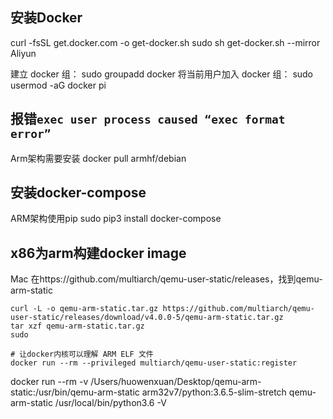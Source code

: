 ## 安装Docker
curl -fsSL get.docker.com -o get-docker.sh
sudo sh get-docker.sh --mirror Aliyun

建立 docker 组：
sudo groupadd docker
将当前用户加入 docker 组：
sudo usermod -aG docker pi

## 报错`exec user process caused “exec format error”`
Arm架构需要安装
docker pull armhf/debian

## 安装docker-compose
ARM架构使用pip
sudo pip3 install docker-compose

## x86为arm构建docker image

Mac
在https://github.com/multiarch/qemu-user-static/releases，找到qemu-arm-static

```
curl -L -o qemu-arm-static.tar.gz https://github.com/multiarch/qemu-user-static/releases/download/v4.0.0-5/qemu-arm-static.tar.gz
tar xzf qemu-arm-static.tar.gz 
sudo 

# 让docker内核可以理解 ARM ELF 文件
docker run --rm --privileged multiarch/qemu-user-static:register
```

docker run --rm -v /Users/huowenxuan/Desktop/qemu-arm-static:/usr/bin/qemu-arm-static arm32v7/python:3.6.5-slim-stretch qemu-arm-static /usr/local/bin/python3.6 -V